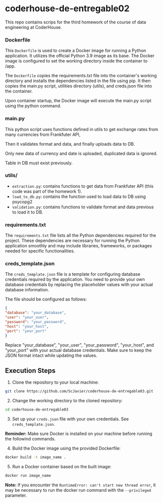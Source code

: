 # coderhouse-de-entregable02

This repo contains scrips for the third homework of the course of data engineering at CoderHouse.

### Dockerfile

This `Dockerfile` is used to create a Docker image for running a Python application. It utilizes the official Python 3.9 image as its base. The Docker image is configured to set the working directory inside the container to /app.

The `Dockerfile` copies the requirements.txt file into the container's working directory and installs the dependencies listed in the file using pip. It then copies the main.py script, utilities directory (utils), and creds.json file into the container.

Upon container startup, the Docker image will execute the main.py script using the python command.

### main.py

This python script uses functions defined in utils to get exchange rates from many currencies from Frankfuter API,

Then it validates format and data, and finally uploads data to DB.

Only new data of currency and date is uploaded, duplicated data is ignored.

Table in DB must exist previously.

### utils/

- `extraction.py`: contains functions to get data from Frankfuter API (this code was part of the homework 1).
- `load_to_db.py`: contains the function used to load data to DB using psycopg2
- `validation.py`: contains functions to validate format and data previous to load it to DB.

### requirements.txt

The `requirements.txt` file lists all the Python dependencies required for the project. These dependencies are necessary for running the Python application smoothly and may include libraries, frameworks, or packages needed for specific functionalities.

### creds_template.json

The `creds_template.json` file is a template for configuring database credentials required by the application. You need to provide your own database credentials by replacing the placeholder values with your actual database information.

The file should be configured as follows:

```json
{
"database": "your_database",
"user": "your_user",
"password": "your_password",
"host": "your_host",
"port": "your_port"
}
```

Replace "your_database", "your_user", "your_password", "your_host", and "your_port" with your actual database credentials. Make sure to keep the JSON format intact while updating the values.

## Execution Steps

1. Clone the repository to your local machine:

```bash
git clone https://github.com/ScJavier/coderhouse-de-entregable03.git
```

2. Change the working directory to the cloned repository:

```bash
cd coderhouse-de-entregable03
```

3. Set up your `creds.json` file with your own credentials. See `creds_template.json`.

**Reminder:** Make sure Docker is installed on your machine before running the followind commands.

4. Build the Docker image using the provided Dockerfile:

```bash
docker build -t image_name .
```

5. Run a Docker container based on the built image:

```bash
docker run image_name
```

**Note:** If you encounter the `RuntimeError: can't start new thread error`, it may be necessary to run the docker run command with the `--privileged` parameter.